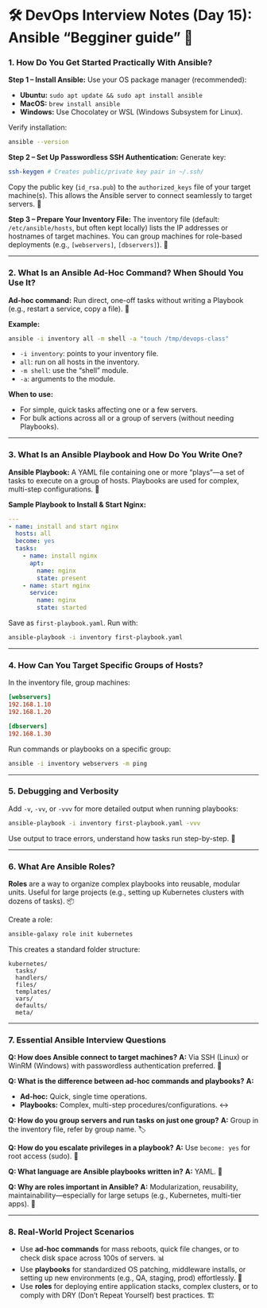 # 🛠️ DevOps Interview Notes (Day 15): Ansible “Begginer guide” 🦸

### **1. How Do You Get Started Practically With Ansible?**

**Step 1 – Install Ansible:**
Use your OS package manager (recommended):
* **Ubuntu:** `sudo apt update && sudo apt install ansible`
* **MacOS:** `brew install ansible`
* **Windows:** Use Chocolatey or WSL (Windows Subsystem for Linux).

Verify installation:
```bash
ansible --version
````

**Step 2 – Set Up Passwordless SSH Authentication:**
Generate key:

```bash
ssh-keygen # Creates public/private key pair in ~/.ssh/
```

Copy the public key (`id_rsa.pub`) to the `authorized_keys` file of your target machine(s). This allows the Ansible server to connect seamlessly to target servers. 🔑

**Step 3 – Prepare Your Inventory File:**
The inventory file (default: `/etc/ansible/hosts`, but often kept locally) lists the IP addresses or hostnames of target machines.
You can group machines for role-based deployments (e.g., `[webservers]`, `[dbservers]`). 📄

-----

### **2. What Is an Ansible Ad-Hoc Command? When Should You Use It?**

**Ad-hoc command:** Run direct, one-off tasks without writing a Playbook (e.g., restart a service, copy a file). 🎯

**Example:**

```bash
ansible -i inventory all -m shell -a "touch /tmp/devops-class"
```

  * `-i inventory`: points to your inventory file.
  * `all`: run on all hosts in the inventory.
  * `-m shell`: use the “shell” module.
  * `-a`: arguments to the module.

**When to use:**

  * For simple, quick tasks affecting one or a few servers.
  * For bulk actions across all or a group of servers (without needing Playbooks).

-----

### **3. What Is an Ansible Playbook and How Do You Write One?**

**Ansible Playbook:**
A YAML file containing one or more “plays”—a set of tasks to execute on a group of hosts. Playbooks are used for complex, multi-step configurations. 📜

**Sample Playbook to Install & Start Nginx:**

```yaml
---
- name: install and start nginx
  hosts: all
  become: yes
  tasks:
    - name: install nginx
      apt:
        name: nginx
        state: present
    - name: start nginx
      service:
        name: nginx
        state: started
```

Save as `first-playbook.yaml`.
Run with:

```bash
ansible-playbook -i inventory first-playbook.yaml
```

-----

### **4. How Can You Target Specific Groups of Hosts?**

In the inventory file, group machines:

```ini
[webservers]
192.168.1.10
192.168.1.20

[dbservers]
192.168.1.30
```

Run commands or playbooks on a specific group:

```bash
ansible -i inventory webservers -m ping
```

-----

### **5. Debugging and Verbosity**

Add `-v`, `-vv`, or `-vvv` for more detailed output when running playbooks:

```bash
ansible-playbook -i inventory first-playbook.yaml -vvv
```

Use output to trace errors, understand how tasks run step-by-step. 🐛

-----

### **6. What Are Ansible Roles?**

**Roles** are a way to organize complex playbooks into reusable, modular units.
Useful for large projects (e.g., setting up Kubernetes clusters with dozens of tasks). 📦

Create a role:

```bash
ansible-galaxy role init kubernetes
```

This creates a standard folder structure:

```
kubernetes/
  tasks/
  handlers/
  files/
  templates/
  vars/
  defaults/
  meta/
```

-----

### **7. Essential Ansible Interview Questions**

**Q: How does Ansible connect to target machines?**
**A:** Via SSH (Linux) or WinRM (Windows) with passwordless authentication preferred. 🔐

**Q: What is the difference between ad-hoc commands and playbooks?**
**A:**

  * **Ad-hoc:** Quick, single time operations.
  * **Playbooks:** Complex, multi-step procedures/configurations. ↔️

**Q: How do you group servers and run tasks on just one group?**
**A:** Group in the inventory file, refer by group name. 🏷️

**Q: How do you escalate privileges in a playbook?**
**A:** Use `become: yes` for root access (sudo). 👑

**Q: What language are Ansible playbooks written in?**
**A:** YAML. 📝

**Q: Why are roles important in Ansible?**
**A:** Modularization, reusability, maintainability—especially for large setups (e.g., Kubernetes, multi-tier apps). 🧩

-----

### **8. Real-World Project Scenarios**

  * Use **ad-hoc commands** for mass reboots, quick file changes, or to check disk space across 100s of servers. 📊
  * Use **playbooks** for standardized OS patching, middleware installs, or setting up new environments (e.g., QA, staging, prod) effortlessly. 🔄
  * Use **roles** for deploying entire application stacks, complex clusters, or to comply with DRY (Don’t Repeat Yourself) best practices. 🏗️

<!-- end list -->

```
```
